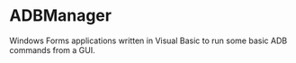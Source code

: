 # ADBManager
Windows Forms applications written in Visual Basic to run some basic ADB commands from a GUI.
